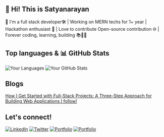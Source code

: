 ## 🚀 Hi! This is Satyanarayan
👋 I'm a full stack developer🛠️ | Working on MERN techs for 1+ year | Hackathon enthusiast 🚀 | Love to contribute Open-source contribution 🌐 | Forever coding, learning, building 📚👨‍💻
## Top languages & 📊 GitHub Stats
![Your Languages](https://github-readme-stats.vercel.app/api/top-langs/?username=satyadalei&layout=compact&theme=radical) ![Your GitHub Stats](https://github-readme-stats.vercel.app/api?username=satyadalei&show_icons=true&count_private=true&hide=prs&theme=radical)

## Blogs 
[How I Get Started with Full-Stack Projects: A Three-Step Approach for Building Web Applications I follow!](https://medium.com/@satyanarayandalei65/how-i-get-started-with-full-stack-projects-a-three-step-approach-for-building-web-applications-i-37411063285c)

## Let's connect!
[![LinkedIn](https://img.shields.io/badge/LinkedIn-blue?style=flat&logo=linkedin)](https://www.linkedin.com/in/satyadalei/)
[![Twitter](https://img.shields.io/badge/Twitter-blue?style=flat&logo=twitter)](https://twitter.com/Satyana17786386)
[![Portfolio](https://img.shields.io/badge/Portfolio-yellow?style=flat&logo=google-chrome)](https://satyadalei.vercel.app)
[![Portfolio](https://img.shields.io/badge/CV-black?style=flat&logo=google-chrome)](https://drive.google.com/file/d/1ogUTD5iRUztB9hhtPRMUhbYmtUN67z7G/view)

